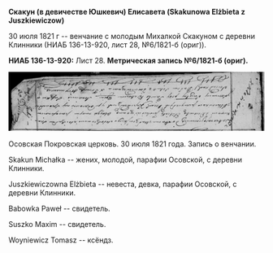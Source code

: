 **Скакун (в девичестве Юшкевич) Елисавета (Skakunowa Elżbieta z
Juszkiewiczow)**

30 июля 1821 г -- венчание с молодым Михалкой Скакуном с деревни
Клинники (НИАБ 136-13-920, лист 28, №6/1821-б (ориг)).

**НИАБ 136-13-920:** Лист 28. **Метрическая запись №6/1821-б (ориг).**

![](./media/98ca8890445574e65c22fcda7aabb438a362132c.png)

Осовская Покровская церковь. 30 июля 1821 года. Запись о венчании.

Skakun Michałka -- жених, молодой, парафии Осовской, с деревни Клинники.

Juszkiewiczowna Elżbieta -- невеста, девка, парафии Осовской, с деревни
Клинники.

Babowka Paweł -- свидетель.

Suszko Maxim -- свидетель.

Woyniewicz Tomasz -- ксёндз.
